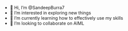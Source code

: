 - 👋 Hi, I’m @SandeepBurra7
- 👀 I’m interested in exploring new things
- 🌱 I’m currently learning how to effectively use my skills
- 💞️ I’m looking to collaborate on AIML

<!---
SandeepBurra7/SandeepBurra7 is a ✨ special ✨ repository because its `README.md` (this file) appears on your GitHub profile.
You can click the Preview link to take a look at your changes.
--->
